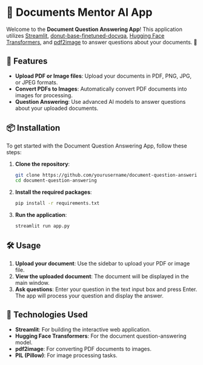 # 📄 Documents Mentor AI App

Welcome to the **Document Question Answering App**! This application utilizes [Streamlit](https://streamlit.io/), [donut-base-finetuned-docvqa](https://huggingface.co/naver-clova-ix/donut-base-finetuned-docvqa), [Hugging Face Transformers](https://huggingface.co/transformers/), and [pdf2image](https://github.com/Belval/pdf2image) to answer questions about your documents. 🚀

## 🌟 Features

- **Upload PDF or Image files**: Upload your documents in PDF, PNG, JPG, or JPEG formats.
- **Convert PDFs to Images**: Automatically convert PDF documents into images for processing.
- **Question Answering**: Use advanced AI models to answer questions about your uploaded documents.

## 📦 Installation

To get started with the Document Question Answering App, follow these steps:

1. **Clone the repository**:
    ```bash
    git clone https://github.com/yourusername/document-question-answering.git
    cd document-question-answering
    ```

2. **Install the required packages**:
    ```bash
    pip install -r requirements.txt
    ```

3. **Run the application**:
    ```bash
    streamlit run app.py
    ```

## 🛠️ Usage

1. **Upload your document**: Use the sidebar to upload your PDF or image file.
2. **View the uploaded document**: The document will be displayed in the main window.
3. **Ask questions**: Enter your question in the text input box and press Enter. The app will process your question and display the answer.

## 🧠 Technologies Used

- **Streamlit**: For building the interactive web application.
- **Hugging Face Transformers**: For the document question-answering model.
- **pdf2image**: For converting PDF documents to images.
- **PIL (Pillow)**: For image processing tasks.
